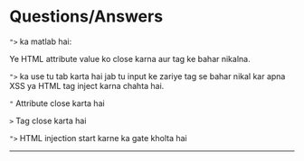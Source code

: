 # Questions/Answers

```">``` ka matlab hai:

Ye HTML attribute value ko close karna aur tag ke bahar nikalna.

```">``` ka use tu tab karta hai jab tu input ke zariye tag se bahar nikal kar apna XSS ya HTML tag inject karna chahta hai.

```"``` Attribute close karta hai

```>``` Tag close karta hai

```">```	HTML injection start karne ka gate kholta hai

---